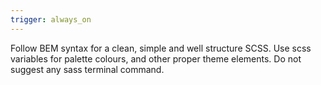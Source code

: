 ```yaml
---
trigger: always_on
---
```


Follow BEM syntax for a clean, simple and well structure SCSS.
Use scss variables for palette colours, and other proper theme elements.
Do not suggest any sass terminal command.